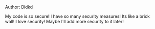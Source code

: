 Author: Didkd

My code is so secure! I have so many security measures! Its like a brick wall! I love security! Maybe I'll add more security to it later!
